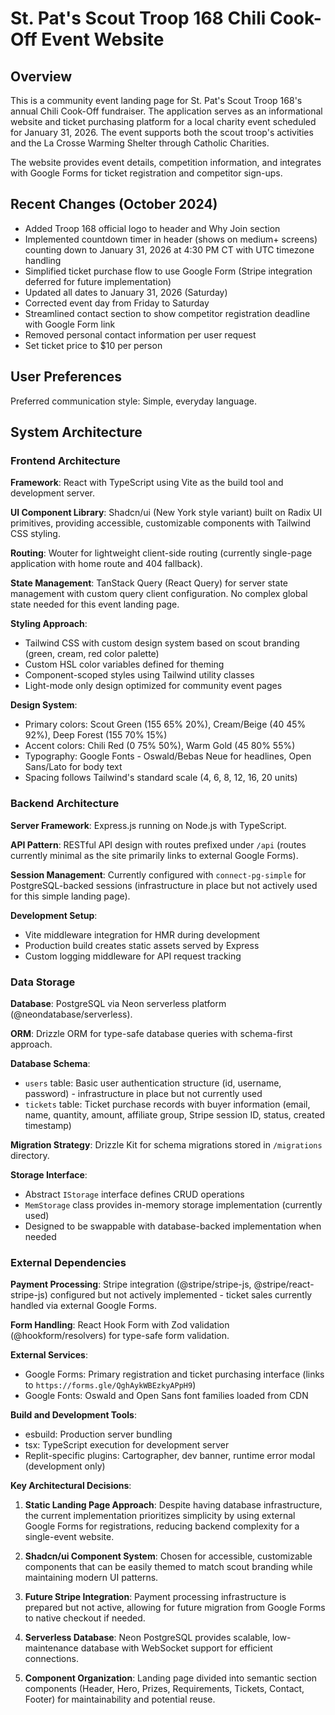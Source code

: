 # St. Pat's Scout Troop 168 Chili Cook-Off Event Website

## Overview

This is a community event landing page for St. Pat's Scout Troop 168's annual Chili Cook-Off fundraiser. The application serves as an informational website and ticket purchasing platform for a local charity event scheduled for January 31, 2026. The event supports both the scout troop's activities and the La Crosse Warming Shelter through Catholic Charities.

The website provides event details, competition information, and integrates with Google Forms for ticket registration and competitor sign-ups.

## Recent Changes (October 2024)

- Added Troop 168 official logo to header and Why Join section
- Implemented countdown timer in header (shows on medium+ screens) counting down to January 31, 2026 at 4:30 PM CT with UTC timezone handling
- Simplified ticket purchase flow to use Google Form (Stripe integration deferred for future implementation)
- Updated all dates to January 31, 2026 (Saturday)
- Corrected event day from Friday to Saturday
- Streamlined contact section to show competitor registration deadline with Google Form link
- Removed personal contact information per user request
- Set ticket price to $10 per person

## User Preferences

Preferred communication style: Simple, everyday language.

## System Architecture

### Frontend Architecture

**Framework**: React with TypeScript using Vite as the build tool and development server.

**UI Component Library**: Shadcn/ui (New York style variant) built on Radix UI primitives, providing accessible, customizable components with Tailwind CSS styling.

**Routing**: Wouter for lightweight client-side routing (currently single-page application with home route and 404 fallback).

**State Management**: TanStack Query (React Query) for server state management with custom query client configuration. No complex global state needed for this event landing page.

**Styling Approach**: 
- Tailwind CSS with custom design system based on scout branding (green, cream, red color palette)
- Custom HSL color variables defined for theming
- Component-scoped styles using Tailwind utility classes
- Light-mode only design optimized for community event pages

**Design System**:
- Primary colors: Scout Green (155 65% 20%), Cream/Beige (40 45% 92%), Deep Forest (155 70% 15%)
- Accent colors: Chili Red (0 75% 50%), Warm Gold (45 80% 55%)
- Typography: Google Fonts - Oswald/Bebas Neue for headlines, Open Sans/Lato for body text
- Spacing follows Tailwind's standard scale (4, 6, 8, 12, 16, 20 units)

### Backend Architecture

**Server Framework**: Express.js running on Node.js with TypeScript.

**API Pattern**: RESTful API design with routes prefixed under `/api` (routes currently minimal as the site primarily links to external Google Forms).

**Session Management**: Currently configured with `connect-pg-simple` for PostgreSQL-backed sessions (infrastructure in place but not actively used for this simple landing page).

**Development Setup**: 
- Vite middleware integration for HMR during development
- Production build creates static assets served by Express
- Custom logging middleware for API request tracking

### Data Storage

**Database**: PostgreSQL via Neon serverless platform (@neondatabase/serverless).

**ORM**: Drizzle ORM for type-safe database queries with schema-first approach.

**Database Schema**:
- `users` table: Basic user authentication structure (id, username, password) - infrastructure in place but not currently used
- `tickets` table: Ticket purchase records with buyer information (email, name, quantity, amount, affiliate group, Stripe session ID, status, created timestamp)

**Migration Strategy**: Drizzle Kit for schema migrations stored in `/migrations` directory.

**Storage Interface**: 
- Abstract `IStorage` interface defines CRUD operations
- `MemStorage` class provides in-memory storage implementation (currently used)
- Designed to be swappable with database-backed implementation when needed

### External Dependencies

**Payment Processing**: Stripe integration (@stripe/stripe-js, @stripe/react-stripe-js) configured but not actively implemented - ticket sales currently handled via external Google Forms.

**Form Handling**: React Hook Form with Zod validation (@hookform/resolvers) for type-safe form validation.

**External Services**:
- Google Forms: Primary registration and ticket purchasing interface (links to `https://forms.gle/QghAykWBEzkyAPpH9`)
- Google Fonts: Oswald and Open Sans font families loaded from CDN

**Build and Development Tools**:
- esbuild: Production server bundling
- tsx: TypeScript execution for development server
- Replit-specific plugins: Cartographer, dev banner, runtime error modal (development only)

**Key Architectural Decisions**:

1. **Static Landing Page Approach**: Despite having database infrastructure, the current implementation prioritizes simplicity by using external Google Forms for registrations, reducing backend complexity for a single-event website.

2. **Shadcn/ui Component System**: Chosen for accessible, customizable components that can be easily themed to match scout branding while maintaining modern UI patterns.

3. **Future Stripe Integration**: Payment processing infrastructure is prepared but not active, allowing for future migration from Google Forms to native checkout if needed.

4. **Serverless Database**: Neon PostgreSQL provides scalable, low-maintenance database with WebSocket support for efficient connections.

5. **Component Organization**: Landing page divided into semantic section components (Header, Hero, Prizes, Requirements, Tickets, Contact, Footer) for maintainability and potential reuse.
